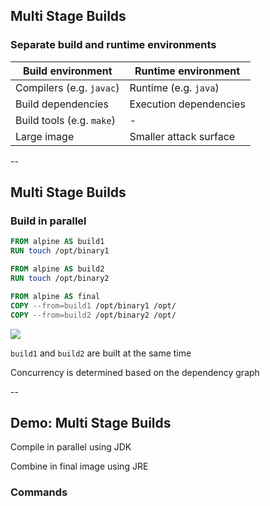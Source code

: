 ## Multi Stage Builds
<!-- .slide: id="multi-stage" -->

### Separate build and runtime environments

| Build environment | Runtime environment |
|-------------------|---------------------|
| Compilers (e.g. `javac`) | Runtime (e.g. `java`) |
| Build dependencies | Execution dependencies |
| Build tools (e.g. `make`) | - |
| Large image | Smaller attack surface |

--

## Multi Stage Builds

### Build in parallel

```Dockerfile
FROM alpine AS build1
RUN touch /opt/binary1

FROM alpine AS build2
RUN touch /opt/binary2

FROM alpine AS final
COPY --from=build1 /opt/binary1 /opt/
COPY --from=build2 /opt/binary2 /opt/
```

![](020_advanced//020_multi_stage/02_concurrency/dependency_graph.drawio.svg) <!-- .element: style="float: right; padding-left: 1em;" -->

`build1` and `build2` are built at the same time

Concurrency is determined based on the dependency graph

--

## Demo: Multi Stage Builds

Compile in parallel using JDK

Combine in final image using JRE

### Commands

<!-- include: all_in_one-0.command -->

<!-- include: all_in_one-1.command -->

<!-- include: all_in_one-2.command -->
